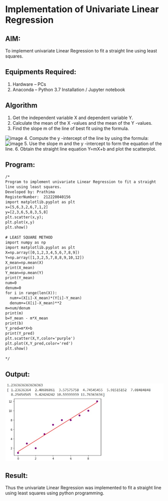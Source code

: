 # Implementation of Univariate Linear Regression
## AIM:
To implement univariate Linear Regression to fit a straight line using least squares.

## Equipments Required:
1. Hardware – PCs
2. Anaconda – Python 3.7 Installation / Jupyter notebook

## Algorithm
1. Get the independent variable X and dependent variable Y.
2. Calculate the mean of the X -values and the mean of the Y -values.
3. Find the slope m of the line of best fit using the formula. 
<img width="231" alt="image" src="https://user-images.githubusercontent.com/93026020/192078527-b3b5ee3e-992f-46c4-865b-3b7ce4ac54ad.png">
4. Compute the y -intercept of the line by using the formula:
<img width="148" alt="image" src="https://user-images.githubusercontent.com/93026020/192078545-79d70b90-7e9d-4b85-9f8b-9d7548a4c5a4.png">
5. Use the slope m and the y -intercept to form the equation of the line.
6. Obtain the straight line equation Y=mX+b and plot the scatterplot.

## Program:
```
/*
Program to implement univariate Linear Regression to fit a straight line using least squares.
Developed by: Prathima
RegisterNumber:  212220040156
import matplotlib.pyplot as plt 
x=[5,6,3,2,6,7,1,2]
y=[2,3,6,5,8,3,5,8]
plt.scatter(x,y); 
plt.plot(x,y) 
plt.show() 

# LEAST SQUARE METHOD
import numpy as np
import matplotlib.pyplot as plt
X=np.array([0,1,2,3,4,5,6,7,8,9])
Y=np.array([1,3,2,5,7,8,8,9,10,12])
X_mean=np.mean(X)
print(X_mean)
Y_mean=np.mean(Y)
print(Y_mean)
num=0
denum=0
for i in range(len(X)):
  num+=(X[i]-X_mean)*(Y[i]-Y_mean)
  denum+=(X[i]-X_mean)**2
m=num/denum
print(m)
b=Y_mean - m*X_mean
print(b)
Y_pred=m*X+b
print(Y_pred)
plt.scatter(X,Y,color='purple')
plt.plot(X,Y_pred,color='red') 
plt.show() 

*/
```

## Output:

![image](https://github.com/prathima2002/Find-the-best-fit-line-using-Least-Squares-Method/blob/e1daa4441afc42f625fbed4c75e0a6043dab7cda/WhatsApp%20Image%202022-11-10%20at%2020.21.07.jpeg)

## Result:
Thus the univariate Linear Regression was implemented to fit a straight line using least squares using python programming.
